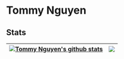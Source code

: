 # Tommy Nguyen
## Stats
|  <a href="[https://github.com/TommyNguyen14/TommyNguyen14"><img align="center" src="(https://github-readme-stats-tommynguyen14s-projects.vercel.app/api?username=TommyNguyen14&show_icons=true&include_all_commits=true&theme=buefy&hide_border=true" alt="Tommy Nguyen's github stats" /></a> | <a href="https://github.com/TommyNguyen14/TommyNguyen14"><img align="center" src="https://github-readme-stats-tommynguyen14s-projects.vercel.app/api/top-langs/?username=TommyNguyen14&layout=compact&theme=buefy&hide_border=true" /></a>  |
| ------------- | ------------- |
